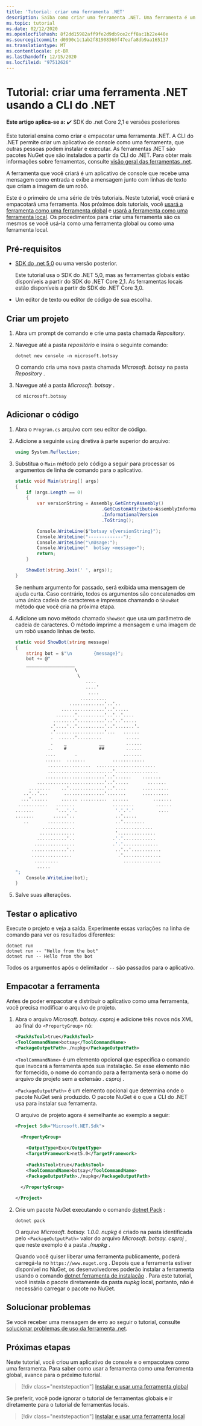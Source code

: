 ```yaml
---
title: 'Tutorial: criar uma ferramenta .NET'
description: Saiba como criar uma ferramenta .NET. Uma ferramenta é um aplicativo de console que é instalado usando a CLI do .NET.
ms.topic: tutorial
ms.date: 02/12/2020
ms.openlocfilehash: 8f2dd15982aff9fe2d9db9ce2cff8ac1b22e440e
ms.sourcegitcommit: d0990c1c1ab2f81908360f47eafa8db9aa165137
ms.translationtype: MT
ms.contentlocale: pt-BR
ms.lasthandoff: 12/15/2020
ms.locfileid: "97512626"
---
```

# <a name="tutorial-create-a-net-tool-using-the-net-cli"></a>Tutorial: criar uma ferramenta .NET usando a CLI do .NET

**Este artigo aplica-se a:** ✔️ SDK do .net Core 2,1 e versões posteriores

Este tutorial ensina como criar e empacotar uma ferramenta .NET. A CLI do .NET permite criar um aplicativo de console como uma ferramenta, que outras pessoas podem instalar e executar. As ferramentas .NET são pacotes NuGet que são instalados a partir da CLI do .NET. Para obter mais informações sobre ferramentas, consulte [visão geral das ferramentas .net](global-tools.md).

A ferramenta que você criará é um aplicativo de console que recebe uma mensagem como entrada e exibe a mensagem junto com linhas de texto que criam a imagem de um robô.

Este é o primeiro de uma série de três tutoriais. Neste tutorial, você criará e empacotará uma ferramenta. Nos próximos dois tutoriais, você [usará a ferramenta como uma ferramenta global](global-tools-how-to-use.md) e [usará a ferramenta como uma ferramenta local](local-tools-how-to-use.md). Os procedimentos para criar uma ferramenta são os mesmos se você usá-la como uma ferramenta global ou como uma ferramenta local.

## <a name="prerequisites"></a>Pré-requisitos

- [SDK do .net 5,0](https://dotnet.microsoft.com/download) ou uma versão posterior.

  Este tutorial usa o SDK do .NET 5,0, mas as ferramentas globais estão disponíveis a partir do SDK do .NET Core 2,1. As ferramentas locais estão disponíveis a partir do SDK do .NET Core 3,0.
  
- Um editor de texto ou editor de código de sua escolha.

## <a name="create-a-project"></a>Criar um projeto

1. Abra um prompt de comando e crie uma pasta chamada *Repository*.

1. Navegue até a pasta *repositório* e insira o seguinte comando:

   ```dotnetcli
   dotnet new console -n microsoft.botsay
   ```

   O comando cria uma nova pasta chamada *Microsoft. botsay* na pasta *Repository* .

1. Navegue até a pasta *Microsoft. botsay* .

   ```console
   cd microsoft.botsay
   ```

## <a name="add-the-code"></a>Adicionar o código

1. Abra o `Program.cs` arquivo com seu editor de código.

1. Adicione a seguinte `using` diretiva à parte superior do arquivo:

   ```csharp
   using System.Reflection;
   ```

1. Substitua o `Main` método pelo código a seguir para processar os argumentos de linha de comando para o aplicativo.

   ```csharp
   static void Main(string[] args)
   {
       if (args.Length == 0)
       {
           var versionString = Assembly.GetEntryAssembly()
                                   .GetCustomAttribute<AssemblyInformationalVersionAttribute>()
                                   .InformationalVersion
                                   .ToString();

           Console.WriteLine($"botsay v{versionString}");
           Console.WriteLine("-------------");
           Console.WriteLine("\nUsage:");
           Console.WriteLine("  botsay <message>");
           return;
       }

       ShowBot(string.Join(' ', args));
   }
   ```

   Se nenhum argumento for passado, será exibida uma mensagem de ajuda curta. Caso contrário, todos os argumentos são concatenados em uma única cadeia de caracteres e impressos chamando o `ShowBot` método que você cria na próxima etapa.

1. Adicione um novo método chamado `ShowBot` que usa um parâmetro de cadeia de caracteres. O método imprime a mensagem e uma imagem de um robô usando linhas de texto.

   ```csharp
   static void ShowBot(string message)
   {
       string bot = $"\n        {message}";
       bot += @"
       __________________
                         \
                          \
                             ....
                             ....'
                              ....
                           ..........
                       .............'..'..
                    ................'..'.....
                  .......'..........'..'..'....
                 ........'..........'..'..'.....
                .'....'..'..........'..'.......'.
                .'..................'...   ......
                .  ......'.........         .....
                .    _            __        ......
               ..    #            ##        ......
              ....       .                 .......
              ......  .......          ............
               ................  ......................
               ........................'................
              ......................'..'......    .......
           .........................'..'.....       .......
        ........    ..'.............'..'....      ..........
      ..'..'...      ...............'.......      ..........
     ...'......     ...... ..........  ......         .......
    ...........   .......              ........        ......
   .......        '...'.'.              '.'.'.'         ....
   .......       .....'..               ..'.....
      ..       ..........               ..'........
             ............               ..............
            .............               '..............
           ...........'..              .'.'............
          ...............              .'.'.............
         .............'..               ..'..'...........
         ...............                 .'..............
          .........                        ..............
           .....
   ";
       Console.WriteLine(bot);
   }
   ```

1. Salve suas alterações.

## <a name="test-the-application"></a>Testar o aplicativo

Execute o projeto e veja a saída. Experimente essas variações na linha de comando para ver os resultados diferentes:

```dotnetcli
dotnet run
dotnet run -- "Hello from the bot"
dotnet run -- Hello from the bot
```

Todos os argumentos após o delimitador `--` são passados para o aplicativo.

## <a name="package-the-tool"></a>Empacotar a ferramenta

Antes de poder empacotar e distribuir o aplicativo como uma ferramenta, você precisa modificar o arquivo de projeto.

1. Abra o arquivo *Microsoft. botsay. csproj* e adicione três novos nós XML ao final do `<PropertyGroup>` nó:

   ```xml
   <PackAsTool>true</PackAsTool>
   <ToolCommandName>botsay</ToolCommandName>
   <PackageOutputPath>./nupkg</PackageOutputPath>
   ```

   `<ToolCommandName>` é um elemento opcional que especifica o comando que invocará a ferramenta após sua instalação. Se esse elemento não for fornecido, o nome do comando para a ferramenta será o nome do arquivo de projeto sem a extensão *. csproj* .

   `<PackageOutputPath>` é um elemento opcional que determina onde o pacote NuGet será produzido. O pacote NuGet é o que a CLI do .NET usa para instalar sua ferramenta.

   O arquivo de projeto agora é semelhante ao exemplo a seguir:

   ```xml
   <Project Sdk="Microsoft.NET.Sdk">
  
     <PropertyGroup>

       <OutputType>Exe</OutputType>
       <TargetFramework>net5.0</TargetFramework>
  
       <PackAsTool>true</PackAsTool>
       <ToolCommandName>botsay</ToolCommandName>
       <PackageOutputPath>./nupkg</PackageOutputPath>
  
     </PropertyGroup>

   </Project>
   ```

1. Crie um pacote NuGet executando o comando [dotnet Pack](dotnet-pack.md) :

   ```dotnetcli
   dotnet pack
   ```

   O arquivo *Microsoft. botsay. 1.0.0. nupkg* é criado na pasta identificada pelo `<PackageOutputPath>` valor do arquivo *Microsoft. botsay. csproj* , que neste exemplo é a pasta *./nupkg* .
  
   Quando você quiser liberar uma ferramenta publicamente, poderá carregá-la no `https://www.nuget.org` . Depois que a ferramenta estiver disponível no NuGet, os desenvolvedores poderão instalar a ferramenta usando o comando [dotnet ferramenta de instalação](dotnet-tool-install.md) . Para este tutorial, você instala o pacote diretamente da pasta *nupkg* local, portanto, não é necessário carregar o pacote no NuGet.

## <a name="troubleshoot"></a>Solucionar problemas

Se você receber uma mensagem de erro ao seguir o tutorial, consulte [solucionar problemas de uso da ferramenta .net](troubleshoot-usage-issues.md).

## <a name="next-steps"></a>Próximas etapas

Neste tutorial, você criou um aplicativo de console e o empacotava como uma ferramenta. Para saber como usar a ferramenta como uma ferramenta global, avance para o próximo tutorial.

> [!div class="nextstepaction"]
> [Instalar e usar uma ferramenta global](global-tools-how-to-use.md)

Se preferir, você pode ignorar o tutorial de ferramentas globais e ir diretamente para o tutorial de ferramentas locais.

> [!div class="nextstepaction"]
> [Instalar e usar uma ferramenta local](local-tools-how-to-use.md)
